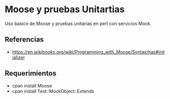 Moose y pruebas Unitartias
==========================

Uso basico de Moose y pruebas unitarias en perl con servicios Mock.

## Referencias

 * https://en.wikibooks.org/wiki/Programming_with_Moose/Syntax/has#initializer

## Requerimientos

* cpan install Moose
* cpan install Test::MockObject::Extends
